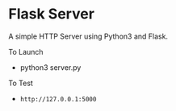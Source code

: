 # Flask Server

A simple HTTP Server using Python3 and Flask.

To Launch
 * python3 server.py
 
To Test
 * `http://127.0.0.1:5000`
